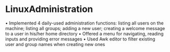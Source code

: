 # LinuxAdministration
•	Implemented 4 daily-used administration functions: listing all users on the machine; listing all groups; adding a new user; creating a welcome message to a user in his/her home directory
•	Offered a menu for navigating, reading inputs and providing error messages
•	Used Awk editor to filter existing user and group names when creating new ones
